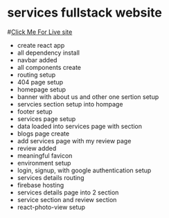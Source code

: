 # services fullstack website
#[Click Me For Live site](https://services-site-11.web.app/)
* create react app
* all dependency install
* navbar added
* all components create
* routing setup
* 404 page setup
* homepage setup
* banner with about us and other one sertion setup
* servcies section setup into hompage
* footer setup
* services page setup 
* data loaded into services page with section
* blogs page create
* add services page with my review page
* review added
* meaningful favicon
* environment setup
* login, signup, with google authentication setup
* services details routing 
* firebase hosting
* services details page into 2 section
* service section and review section
* react-photo-view setup
